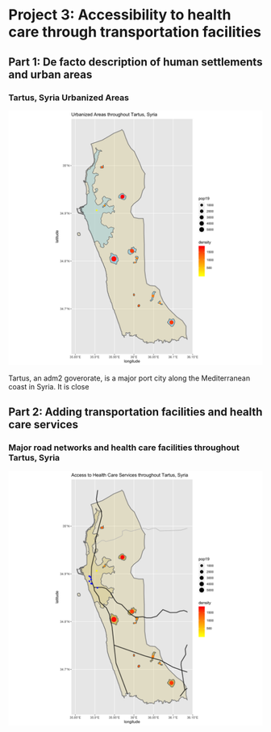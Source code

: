 # Project 3: Accessibility to health care through transportation facilities

## Part 1: De facto description of human settlements and urban areas
### Tartus, Syria Urbanized Areas
![](Tartus2.png)

Tartus, an adm2 goverorate, is a major port city along the Mediterranean coast in Syria. It is close

## Part 2: Adding transportation facilities and health care services
### Major road networks and health care facilities throughout Tartus, Syria
![](Tartus_hcf_and_roads.png)
